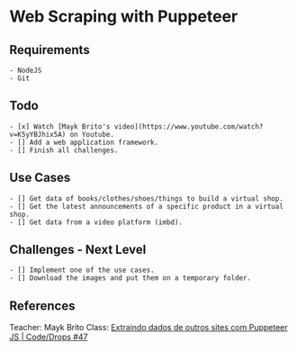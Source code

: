 # Web Scraping with Puppeteer

## Requirements
    - NodeJS
    - Git

## Todo

    - [x] Watch [Mayk Brito's video](https://www.youtube.com/watch?v=K5yYBJhix5A) on Youtube.
    - [] Add a web application framework.
    - [] Finish all challenges.

## Use Cases

    - [] Get data of books/clothes/shoes/things to build a virtual shop.
    - [] Get the latest announcements of a specific product in a virtual shop.
    - [] Get data from a video platform (imbd).

## Challenges - Next Level

    - [] Implement one of the use cases.
    - [] Download the images and put them on a temporary folder.

## References

Teacher: Mayk Brito
Class: [Extraindo dados de outros sites com Puppeteer JS | Code/Drops #47](https://www.youtube.com/watch?v=K5yYBJhix5A)